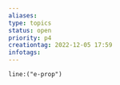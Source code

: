 ```yaml
---
aliases: 
type: topics
status: open
priority: p4
creationtag: 2022-12-05 17:59
infotags:
---
```

```query 
line:("e-prop")

```
